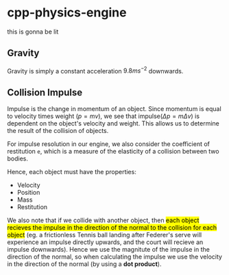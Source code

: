 # cpp-physics-engine
this is gonna be lit

## Gravity

Gravity is simply a constant acceleration $9.8 ms^{-2}$ downwards. 

## Collision Impulse

Impulse is the change in momentum of an object. Since momentum is equal to velocity times weight ($p = mv$), we see that impulse($\Delta p = m \Delta v$) is dependent on the object's velocity and weight. This allows us to determine the result of the collision of objects.

For impulse resolution in our engine, we also consider the coefficient of restitution `e`, which is a measure of the elasticity of a collision between two bodies.

Hence, each object must have the properties:
- Velocity
- Position
- Mass
- Restitution

We also note that if we collide with another object, then <mark>each object recieves the impulse in the direction of the normal to the collision for each object</mark> (eg. a frictionless Tennis ball landing after Federer's serve will experience an impulse directly upwards, and the court will recieve an impulse downwards). Hence we use the magnitute of the impulse in the direction of the normal, so when calculating the impulse we use the velocity in the direction of the normal (by using a **dot product**).

